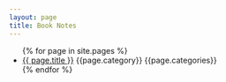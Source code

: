 ```yaml
---
layout: page
title: Book Notes
---
```


<ul>
  {% for page in site.pages %}
    <li>
      <a href="{{ page.url }}">{{ page.title }}</a> {{page.category}} {{page.categories}}
    </li>
  {% endfor %}
</ul>
